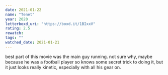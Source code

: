 ```yaml
---
date: 2021-01-22
name: "Tenet"
year: 2020
letterboxd_uri: "https://boxd.it/1BIxxV"
rating: 2.5
rewatch: 
tags: ""
watched_date: 2021-01-21
---
```


best part of this movie was the main guy running. not sure why, maybe because he was a football player so knows some secret trick to doing it, but it just looks really kinetic, especially with all his gear on.
